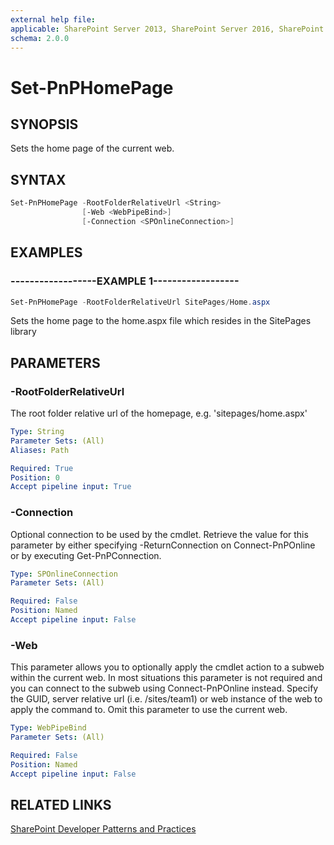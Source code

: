 ```yaml
---
external help file:
applicable: SharePoint Server 2013, SharePoint Server 2016, SharePoint Online
schema: 2.0.0
---
```

# Set-PnPHomePage

## SYNOPSIS
Sets the home page of the current web.

## SYNTAX 

```powershell
Set-PnPHomePage -RootFolderRelativeUrl <String>
                [-Web <WebPipeBind>]
                [-Connection <SPOnlineConnection>]
```

## EXAMPLES

### ------------------EXAMPLE 1------------------
```powershell
Set-PnPHomePage -RootFolderRelativeUrl SitePages/Home.aspx
```

Sets the home page to the home.aspx file which resides in the SitePages library

## PARAMETERS

### -RootFolderRelativeUrl
The root folder relative url of the homepage, e.g. 'sitepages/home.aspx'

```yaml
Type: String
Parameter Sets: (All)
Aliases: Path

Required: True
Position: 0
Accept pipeline input: True
```

### -Connection
Optional connection to be used by the cmdlet. Retrieve the value for this parameter by either specifying -ReturnConnection on Connect-PnPOnline or by executing Get-PnPConnection.

```yaml
Type: SPOnlineConnection
Parameter Sets: (All)

Required: False
Position: Named
Accept pipeline input: False
```

### -Web
This parameter allows you to optionally apply the cmdlet action to a subweb within the current web. In most situations this parameter is not required and you can connect to the subweb using Connect-PnPOnline instead. Specify the GUID, server relative url (i.e. /sites/team1) or web instance of the web to apply the command to. Omit this parameter to use the current web.

```yaml
Type: WebPipeBind
Parameter Sets: (All)

Required: False
Position: Named
Accept pipeline input: False
```

## RELATED LINKS

[SharePoint Developer Patterns and Practices](http://aka.ms/sppnp)